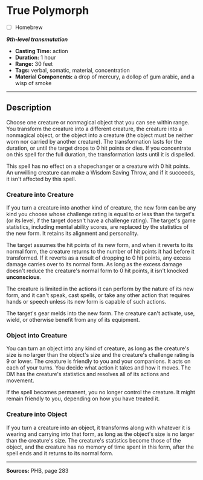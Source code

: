 # True Polymorph
- [ ] Homebrew

***9th-level transmutation***
- **Casting Time:** action
- **Duration:** 1 hour
- **Range:** 30 feet
- **Tags:** verbal, somatic, material, concentration
- **Material Components:** a drop of mercury, a dollop of gum arabic, and a wisp of smoke

---

## Description
Choose one creature or nonmagical object that you can see within range.
You transform the creature into a different creature, the creature into a nonmagical object, or the object into a creature (the object must be neither worn nor carried by another creature).
The transformation lasts for the duration, or until the target drops to 0 hit points or dies.
If you concentrate on this spell for the full duration, the transformation lasts until it is dispelled.

This spell has no effect on a shapechanger or a creature with 0 hit points.
An unwilling creature can make a Wisdom Saving Throw, and if it succeeds, it isn't affected by this spell.

### Creature into Creature
If you turn a creature into another kind of creature, the new form can be any kind you choose whose challenge rating is equal to or less than the target's (or its level, if the target doesn't have a challenge rating).
The target's game statistics, including mental ability scores, are replaced by the statistics of the new form.
It retains its alignment and personality.

The target assumes the hit points of its new form, and when it reverts to its normal form, the creature returns to the number of hit points it had before it transformed.
If it reverts as a result of dropping to 0 hit points, any excess damage carries over to its normal form.
As long as the excess damage doesn't reduce the creature's normal form to 0 hit points, it isn't knocked **unconscious**.

The creature is limited in the actions it can perform by the nature of its new form, and it can't speak, cast spells, or take any other action that requires hands or speech unless its new form is capable of such actions.

The target's gear melds into the new form.
The creature can't activate, use, wield, or otherwise benefit from any of its equipment.

### Object into Creature
You can turn an object into any kind of creature, as long as the creature's size is no larger than the object's size and the creature's challenge rating is 9 or lower.
The creature is friendly to you and your companions.
It acts on each of your turns.
You decide what action it takes and how it moves.
The DM has the creature's statistics and resolves all of its actions and movement.

If the spell becomes permanent, you no longer control the creature.
It might remain friendly to you, depending on how you have treated it.

### Creature into Object
If you turn a creature into an object, it transforms along with whatever it is wearing and carrying into that form, as long as the object's size is no larger than the creature's size.
The creature's statistics become those of the object, and the creature has no memory of time spent in this form, after the spell ends and it returns to its normal form.

---

**Sources:** PHB, page 283
